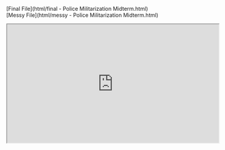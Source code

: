 [Final File](html/final - Police Militarization Midterm.html)  
[Messy File](html/messy - Police Militarization Midterm.html)


<iframe width="560" height="315" src="https://www.youtube.com/embed/ODGyJQX8AGA" iframe allow="fullscreen;">
